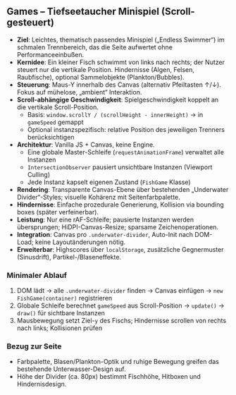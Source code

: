 ## Games – Tiefseetaucher Minispiel (Scroll-gesteuert)

- **Ziel**: Leichtes, thematisch passendes Minispiel („Endless Swimmer“) im schmalen Trennbereich, das die Seite aufwertet ohne Performanceeinbußen.
- **Kernidee**: Ein kleiner Fisch schwimmt von links nach rechts; der Nutzer steuert nur die vertikale Position. Hindernisse (Algen, Felsen, Raubfische), optional Sammelobjekte (Plankton/Bubbles).
- **Steuerung**: Maus-Y innerhalb des Canvas (alternativ Pfeiltasten ↑/↓). Fokus auf mühelose, „ambient“ Interaktion.
- **Scroll-abhängige Geschwindigkeit**: Spielgeschwindigkeit koppelt an die vertikale Scroll-Position.
  - Basis: `window.scrollY / (scrollHeight - innerHeight)` → in `gameSpeed` gemappt
  - Optional instanzspezifisch: relative Position des jeweiligen Trenners berücksichtigen
- **Architektur**: Vanilla JS + Canvas, keine Engine.
  - Eine globale Master-Schleife (`requestAnimationFrame`) verwaltet alle Instanzen
  - `IntersectionObserver` pausiert unsichtbare Instanzen (Viewport Culling)
  - Jede Instanz kapselt eigenen Zustand (`FishGame` Klasse)
- **Rendering**: Transparente Canvas-Ebene über bestehenden „Underwater Divider“-Styles; visuelle Kohärenz mit Seitenfarbpalette.
- **Hindernisse**: Einfache prozedurale Generierung, Kollision via bounding boxes (später verfeinerbar).
- **Leistung**: Nur eine rAF-Schleife; pausierte Instanzen werden übersprungen; HiDPI-Canvas-Resize; sparsame Zeichenoperationen.
- **Integration**: Canvas pro `.underwater-divider`, Auto-Init nach DOM-Load; keine Layoutänderungen nötig.
- **Erweiterbar**: Highscores über `localStorage`, zusätzliche Gegnermuster (Sinusdrift), Partikel-/Blaseneffekte.

### Minimaler Ablauf
1) DOM lädt → alle `.underwater-divider` finden → Canvas einfügen → `new FishGame(container)` registrieren
2) Globale Schleife berechnet `gameSpeed` aus Scroll-Position → `update()` → `draw()` für sichtbare Instanzen
3) Mausbewegung setzt Ziel-`y` des Fischs; Hindernisse scrollen von rechts nach links; Kollisionen prüfen

### Bezug zur Seite
- Farbpalette, Blasen/Plankton-Optik und ruhige Bewegung greifen das bestehende Unterwasser-Design auf.
- Höhe der Divider (ca. 80px) bestimmt Fischhöhe, Hitboxen und Hindernisdesign.


